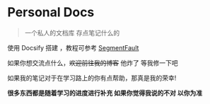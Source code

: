 # Personal Docs

> 一个私人的文档库 存点笔记什么的 



使用 Docsify 搭建 ，教程可参考 [SegmentFault](https://segmentfault.com/a/1190000017576714)

如果你想交流点什么，~~欢迎前往我的博客~~ 他炸了 等我修一下吧

如果我的笔记对于在学习路上的你有点帮助，那真是我的荣幸!



**很多东西都是随着学习的进度进行补充 如果你觉得我说的不对 以你为准**

